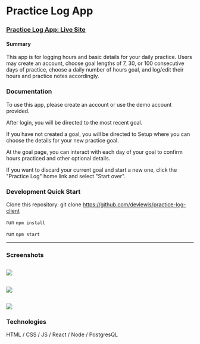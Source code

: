 # Practice Log App

### [Practice Log App: Live Site](https://practice-log-app.devreelewis.now.sh/)


#### Summary

This app is for logging hours and basic details for your daily practice. Users may create an account, choose goal lengths of 7, 30, or 100 consecutive days of practice, choose a daily number of hours goal, and log/edit their hours and practice notes accordingly.
### Documentation

To use this app, please create an account or use the demo account provided.

After login, you will be directed to the most recent goal.

If you have not created a goal, you will be directed to Setup where you can choose the details for your new practice goal.

At the goal page, you can interact with each day of your goal to confirm hours practiced and other optional details.

If you want to discard your current goal and start a new one, click the "Practice Log" home link and select "Start over".

### Development Quick Start

Clone this repository:
git clone https://github.com/devlewis/practice-log-client

run `npm install`

run `npm start`

****
### Screenshots


## ![](\assets\https://github.com/devlewis/practice-log-client/blob/62f751c2800ef92a834064e90e20ef89884a450d/assets/Screenshot%202021-05-13%20085823.jpg)

## ![](practice-log-client\assets\daylist.jpg)

## ![](practice-log-client\assets\dayform.jpg)



### Technologies

HTML / CSS / JS / React / Node / PostgresQL
